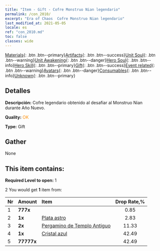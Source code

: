 ```yaml
---
title: "Item - Gift - Cofre Monstruo Nian legendario"
permalink: /con_2010/
excerpt: "Era of Chaos  Cofre Monstruo Nian legendario"
last_modified_at: 2021-05-05
locale: es
ref: "con_2010.md"
toc: false
classes: wide
---
```

 [Materials](/ItemsES/){: .btn .btn--primary}[Artifacts](/ItemsES/Artifacts/){: .btn .btn--success}[Unit Soul](/ItemsES/UnitSoul/){: .btn .btn--warning}[Unit Awakening](/ItemsES/UnitAwakening/){: .btn .btn--danger}[Hero Soul](/ItemsES/HeroSoul/){: .btn .btn--info}[Hero Skill](/ItemsES/HeroSkill/){: .btn .btn--primary}[Gift](/ItemsES/Gift/){: .btn .btn--success}[Event related](/ItemsES/Events/){: .btn .btn--warning}[Avatars](/ItemsES/Avatars/){: .btn .btn--danger}[Consumables](/ItemsES/Consumables/){: .btn .btn--info}[Unknown](/ItemsES/Unknown/){: .btn .btn--primary}

## Detalles
 **Descripción:** Cofre legendario obtenido al desafiar al Monstruo Nian durante Año Nuevo.

 **Quality:** <span style="color: #FF8C00">OK</span>

 **Type:** Gift

## Gather

  None

## This item contains:

 **Required Level to open:** 1

 2 You would get **1** item  from:

  | Nr | Amount |     Item    | Drop Rate,% |
  |:---|:-------|:------------|:---------:|
  | 1 |  **777x** | <i class="fas fa-gem"/> | 0.85 | 
  | 2 |  **1x** | [Plata astro](/ItemsES/con_969/) | 2.83 | 
  | 3 |  **2x** | [Pergamino de Templo Antiguo](/ItemsES/con_697/) | 11.33 | 
  | 4 |  **1x** | [Cristal azul](/ItemsES/con_716/) | 42.49 | 
  | 5 |  **77777x** | <i class="fas fa-coins"/> | 42.49 | 
